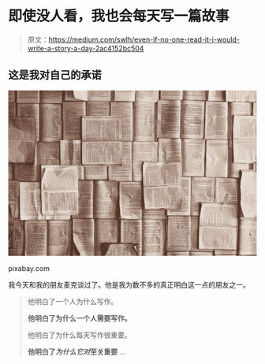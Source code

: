 # 即使没人看，我也会每天写一篇故事

> 原文：<https://medium.com/swlh/even-if-no-one-read-it-i-would-write-a-story-a-day-2ac4152bc504>

## 这是我对自己的承诺

![](img/c0e3025908d2fc916c4ca01a037c1ba8.png)

pixabay.com

我今天和我的朋友麦克谈过了。他是我为数不多的真正明白这一点的朋友之一。

> 他明白了一个人为什么写作。
> 
> **他明白了为什么一个人需要写作。**
> 
> 他明白了为什么每天写作很重要。
> 
> **他明白了*为什么它对*至关重要** …